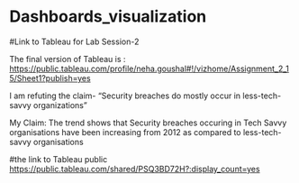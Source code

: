 # Dashboards_visualization

#Link to Tableau for Lab Session-2

The final version of Tableau is : https://public.tableau.com/profile/neha.goushal#!/vizhome/Assignment_2_15/Sheet1?publish=yes

I am refuting the claim- “Security breaches do mostly occur in less-tech-savvy organizations”

My Claim: The trend shows that Security breaches occuring in Tech Savvy organisations have been increasing from 2012 as compared to less-tech-savvy organisations



#the link to Tableau public
https://public.tableau.com/shared/PSQ3BD72H?:display_count=yes



